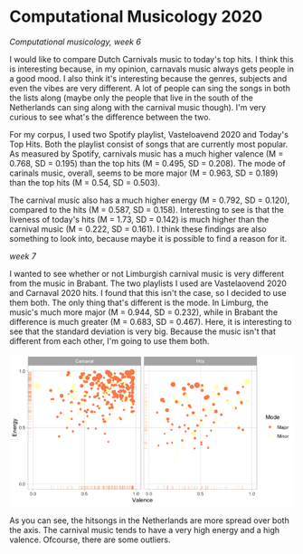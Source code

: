 # Computational Musicology 2020

*Computational musicology, week 6*

I would like to compare Dutch Carnivals music to today's top hits. I think this is interesting because, in my opinion, carnavals music always gets people in a good mood. I also think it's interesting because the genres, subjects and even the vibes are very different. A lot of people can sing the songs in both the lists along (maybe only the people that live in the south of the Netherlands can sing along with the carnival music though). I'm very curious to see what's the difference between the two.

For my corpus, I used two Spotify playlist, Vasteloavend 2020 and Today's Top Hits. Both the playlist consist of songs that are currently most popular. As measured by Spotify, carnivals music has a much higher valence (M = 0.768, SD = 0.195) than the top hits (M = 0.495, SD = 0.208). The mode of carinals music, overall, seems to be more major (M = 0.963, SD = 0.189) than the top hits (M = 0.54, SD = 0.503).

The carnival music also has a much higher energy (M = 0.792, SD = 0.120), compared to the hits (M = 0.587, SD = 0.158). Interesting to see is that the liveness of today's hits (M = 1.73, SD = 0.142) is much higher than the carnival music (M = 0.222, SD = 0.161). I think these findings are also something to look into, because maybe it is possible to find a reason for it.

*week 7*

I wanted to see whether or not Limburgish carnival music is very different from the music in Brabant. The two playlists I used are Vastelaovend 2020 and Carnaval 2020 hits. I found that this isn't the case, so I decided to use them both. The only thing that's different is the mode. In Limburg, the music's much more major (M = 0.944, SD = 0.232), while in Brabant the difference is much greater (M = 0.683, SD = 0.467). Here, it is interesting to see that the standard deviation is very big. Because the music isn't that different from each other, I'm going to use them both.

![Week7](week7.PNG)

As you can see, the hitsongs in the Netherlands are more spread over both the axis. The carnival music tends to have a very high energy and a high valence. Ofcourse, there are some outliers.
